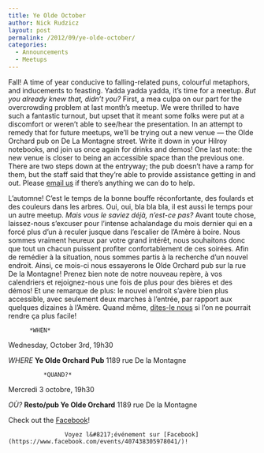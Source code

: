 ```yaml
---
title: Ye Olde October
author: Nick Rudzicz
layout: post
permalink: /2012/09/ye-olde-october/
categories:
  - Announcements
  - Meetups
---
```


Fall! A time of year conducive to falling-related puns, colourful metaphors, and inducements to feasting. Yadda yadda yadda, it&#8217;s time for a meetup. *But you already knew that, didn&#8217;t you?*
First, a mea culpa on our part for the overcrowding problem at last month&#8217;s meetup. We were thrilled to have such a fantastic turnout, but upset that it meant some folks were put at a discomfort or weren&#8217;t able to see/hear the presentation. In an attempt to remedy that for future meetups, we&#8217;ll be trying out a new venue &#8212; the Olde Orchard pub on De La Montagne street.
Write it down in your Hilroy notebooks, and join us once again for drinks and demos!
One last note: the new venue is closer to being an accessible space than the previous one. There are two steps down at the entryway; the pub doesn&#8217;t have a ramp for them, but the staff said that they&#8217;re able to provide assistance getting in and out. Please [email us](mailto:bakedgoodsBUTWITHOUTTHESEWORDSFORSPAM@REMOVETHISPARTTOOmrgs.ca) if there&#8217;s anything we can do to help.

L&#8217;automne! C&#8217;est le temps de la bonne bouffe r&eacute;confortante, des foulards et des couleurs dans les arbres. Oui, oui, bla bla bla, il est aussi le temps pour un autre meetup. *Mais vous le saviez d&eacute;j&agrave;, n&#8217;est-ce pas?*
Avant toute chose, laissez-nous s&#8217;excuser pour l&#8217;intense achalandage du mois dernier qui en a forc&eacute; plus d&#8217;un &agrave; reculer jusque dans l&#8217;escalier de l&#8217;Am&egrave;re &agrave; boire. Nous sommes vraiment heureux par votre grand int&eacute;r&ecirc;t, nous souhaitons donc que tout un chacun puissent profiter confortablement de ces soir&eacute;es. Afin de rem&eacute;dier &agrave; la situation, nous sommes partis &agrave; la recherche d&#8217;un nouvel endroit. Ainsi, ce mois-ci nous essayerons le Olde Orchard pub sur la rue De la Montagne!
Prenez bien note de notre nouveau rep&egrave;re, &agrave; vos calendriers et rejoignez-nous une fois de plus pour des bi&egrave;res et des d&eacute;mos!
Et une remarque de plus: le nouvel endroit s&#8217;av&egrave;re bien plus accessible, avec seulement deux marches &agrave; l&#8217;entr&eacute;e, par rapport aux quelques dizaines &agrave; l&#8217;Am&egrave;re. Quand m&ecirc;me, [dites-le nous](mailto:bakedgoodsBUTWITHOUTTHESEWORDSFORSPAM@REMOVETHISPARTTOOmrgs.ca) si l&#8217;on ne pourrait rendre &ccedil;a plus facile!

        

        
        
          *WHEN*
 Wednesday, October 3rd, 19h30</p> <p>
            *WHERE*
 **Ye Olde Orchard Pub**
 1189 rue De la Montagne

              *QUAND?*
 Mercredi 3 octobre, 19h30</p> <p>
                *OÙ?*
 **Resto/pub Ye Olde Orchard**
 1189 rue De la Montagne
 

                


Check out the [Facebook](https://www.facebook.com/events/407438305978041/)!

                    Voyez l&#8217;événement sur [Facebook](https://www.facebook.com/events/407438305978041/)!
                  

                  
                  
                  

